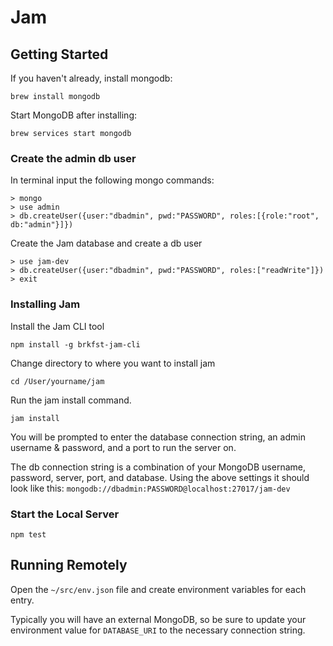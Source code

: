 # Jam

## Getting Started

If you haven't already, install mongodb:
```
brew install mongodb
```

Start MongoDB after installing:
```
brew services start mongodb
```

### Create the admin db user

In terminal input the following mongo commands:
```
> mongo
> use admin
> db.createUser({user:"dbadmin", pwd:"PASSWORD", roles:[{role:"root", db:"admin"}]})
```

Create the Jam database and create a db user
```
> use jam-dev
> db.createUser({user:"dbadmin", pwd:"PASSWORD", roles:["readWrite"]})
> exit
```

### Installing Jam

Install the Jam CLI tool 
``` 
npm install -g brkfst-jam-cli
```

Change directory to where you want to install jam
```
cd /User/yourname/jam
```

Run the jam install command.
```
jam install
```

You will be prompted to enter the database connection string, an admin username & password, and a port to run the server on. 

The db connection string is a combination of your MongoDB username, password, server, port, and database. 
Using the above settings it should look like this: `mongodb://dbadmin:PASSWORD@localhost:27017/jam-dev`


### Start the Local Server
```
npm test
```

## Running Remotely

Open the `~/src/env.json` file and create environment variables for each entry.

Typically you will have an external MongoDB, so be sure to update your environment value for `DATABASE_URI` to the necessary connection string.

